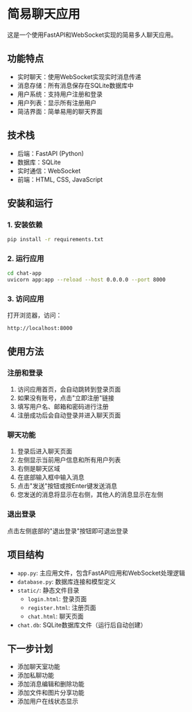# 简易聊天应用

这是一个使用FastAPI和WebSocket实现的简易多人聊天应用。

## 功能特点

- 实时聊天：使用WebSocket实现实时消息传递
- 消息存储：所有消息保存在SQLite数据库中
- 用户系统：支持用户注册和登录
- 用户列表：显示所有注册用户
- 简洁界面：简单易用的聊天界面

## 技术栈

- 后端：FastAPI (Python)
- 数据库：SQLite
- 实时通信：WebSocket
- 前端：HTML, CSS, JavaScript

## 安装和运行

### 1. 安装依赖

```bash
pip install -r requirements.txt
```

### 2. 运行应用

```bash
cd chat-app
uvicorn app:app --reload --host 0.0.0.0 --port 8000
```

### 3. 访问应用

打开浏览器，访问：
```
http://localhost:8000
```

## 使用方法

### 注册和登录

1. 访问应用首页，会自动跳转到登录页面
2. 如果没有账号，点击"立即注册"链接
3. 填写用户名、邮箱和密码进行注册
4. 注册成功后会自动登录并进入聊天页面

### 聊天功能

1. 登录后进入聊天页面
2. 左侧显示当前用户信息和所有用户列表
3. 右侧是聊天区域
4. 在底部输入框中输入消息
5. 点击"发送"按钮或按Enter键发送消息
6. 您发送的消息将显示在右侧，其他人的消息显示在左侧

### 退出登录

点击左侧底部的"退出登录"按钮即可退出登录

## 项目结构

- `app.py`: 主应用文件，包含FastAPI应用和WebSocket处理逻辑
- `database.py`: 数据库连接和模型定义
- `static/`: 静态文件目录
  - `login.html`: 登录页面
  - `register.html`: 注册页面
  - `chat.html`: 聊天页面
- `chat.db`: SQLite数据库文件（运行后自动创建）

## 下一步计划

- 添加聊天室功能
- 添加私聊功能
- 添加消息编辑和删除功能
- 添加文件和图片分享功能
- 添加用户在线状态显示 